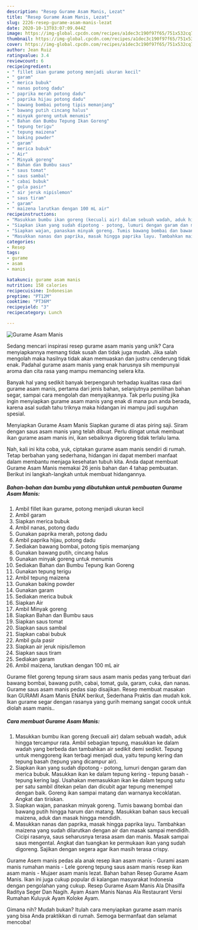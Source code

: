 ```yaml
---
description: "Resep Gurame Asam Manis, Lezat"
title: "Resep Gurame Asam Manis, Lezat"
slug: 2226-resep-gurame-asam-manis-lezat
date: 2020-10-13T03:07:09.044Z
image: https://img-global.cpcdn.com/recipes/a1dec3c190f97f65/751x532cq70/gurame-asam-manis-foto-resep-utama.jpg
thumbnail: https://img-global.cpcdn.com/recipes/a1dec3c190f97f65/751x532cq70/gurame-asam-manis-foto-resep-utama.jpg
cover: https://img-global.cpcdn.com/recipes/a1dec3c190f97f65/751x532cq70/gurame-asam-manis-foto-resep-utama.jpg
author: Jean Ruiz
ratingvalue: 3.4
reviewcount: 6
recipeingredient:
- " fillet ikan gurame potong menjadi ukuran kecil"
- " garam"
- " merica bubuk"
- " nanas potong dadu"
- " paprika merah potong dadu"
- " paprika hijau potong dadu"
- " bawang bombai potong tipis memanjang"
- " bawang putih cincang halus"
- " minyak goreng untuk menumis"
- " Bahan dan Bumbu Tepung Ikan Goreng"
- " tepung terigu"
- " tepung maizena"
- " baking powder"
- " garam"
- " merica bubuk"
- " Air"
- " Minyak goreng"
- " Bahan dan Bumbu saus"
- " saus tomat"
- " saus sambal"
- " cabai bubuk"
- " gula pasir"
- " air jeruk nipislemon"
- " saus tiram"
- " garam"
- " maizena larutkan dengan 100 mL air"
recipeinstructions:
- "Masukkan bumbu ikan goreng (kecuali air) dalam sebuah wadah, aduk hingga tercampur rata. Ambil sebagian tepung, masukkan ke dalam wadah yang berbeda dan tambahkan air sedikit demi sedikit. Tepung untuk menggoreng ikan terbagi menjadi dua, yaitu tepung kering dan tepung basah (tepung yang dicampur air)."
- "Siapkan ikan yang sudah dipotong - potong, lumuri dengan garam dan merica bubuk. Masukkan ikan ke dalam tepung kering - tepung basah - tepung kering lagi. Usahakan memasukkan ikan ke dalam tepung satu per satu sambil ditekan pelan dan dicubit agar tepung menempel dengan baik. Goreng ikan sampai matang dan warnanya kecoklatan. Angkat dan tiriskan."
- "Siapkan wajan, panaskan minyak goreng. Tumis bawang bombai dan bawang putih hingga harum dan matang. Masukkan bahan saus kecuali maizena, aduk dan masak hingga mendidih."
- "Masukkan nanas dan paprika, masak hingga paprika layu. Tambahkan maizena yang sudah dilarutkan dengan air dan masak sampai mendidih. Cicipi rasanya, saus seharusnya terasa asam dan manis. Masak sampai saus mengental. Angkat dan tuangkan ke permukaan ikan yang sudah digoreng. Sajikan dengan segera agar ikan masih terasa crispy."
categories:
- Resep
tags:
- gurame
- asam
- manis

katakunci: gurame asam manis 
nutrition: 158 calories
recipecuisine: Indonesian
preptime: "PT12M"
cooktime: "PT36M"
recipeyield: "3"
recipecategory: Lunch

---
```



![Gurame Asam Manis](https://img-global.cpcdn.com/recipes/a1dec3c190f97f65/751x532cq70/gurame-asam-manis-foto-resep-utama.jpg)

Sedang mencari inspirasi resep gurame asam manis yang unik? Cara menyiapkannya memang tidak susah dan tidak juga mudah. Jika salah mengolah maka hasilnya tidak akan memuaskan dan justru cenderung tidak enak. Padahal gurame asam manis yang enak harusnya sih mempunyai aroma dan cita rasa yang mampu memancing selera kita.

Banyak hal yang sedikit banyak berpengaruh terhadap kualitas rasa dari gurame asam manis, pertama dari jenis bahan, selanjutnya pemilihan bahan segar, sampai cara mengolah dan menyajikannya. Tak perlu pusing jika ingin menyiapkan gurame asam manis yang enak di mana pun anda berada, karena asal sudah tahu triknya maka hidangan ini mampu jadi suguhan spesial.

Menyiapkan Gurame Asam Manis Siapkan gurame di atas piring saji. Siram dengan saus asam manis yang telah dibuat. Perlu diingat untuk membuat ikan gurame asam manis ini, ikan sebaiknya digoreng tidak terlalu lama.


Nah, kali ini kita coba, yuk, ciptakan gurame asam manis sendiri di rumah. Tetap berbahan yang sederhana, hidangan ini dapat memberi manfaat dalam membantu menjaga kesehatan tubuh kita. Anda dapat membuat Gurame Asam Manis memakai 26 jenis bahan dan 4 tahap pembuatan. Berikut ini langkah-langkah untuk membuat hidangannya.

<!--inarticleads1-->

##### Bahan-bahan dan bumbu yang dibutuhkan untuk pembuatan Gurame Asam Manis:

1. Ambil  fillet ikan gurame, potong menjadi ukuran kecil
1. Ambil  garam
1. Siapkan  merica bubuk
1. Ambil  nanas, potong dadu
1. Gunakan  paprika merah, potong dadu
1. Ambil  paprika hijau, potong dadu
1. Sediakan  bawang bombai, potong tipis memanjang
1. Gunakan  bawang putih, cincang halus
1. Gunakan  minyak goreng untuk menumis
1. Sediakan  Bahan dan Bumbu Tepung Ikan Goreng
1. Gunakan  tepung terigu
1. Ambil  tepung maizena
1. Gunakan  baking powder
1. Gunakan  garam
1. Sediakan  merica bubuk
1. Siapkan  Air
1. Ambil  Minyak goreng
1. Siapkan  Bahan dan Bumbu saus
1. Siapkan  saus tomat
1. Siapkan  saus sambal
1. Siapkan  cabai bubuk
1. Ambil  gula pasir
1. Siapkan  air jeruk nipis/lemon
1. Siapkan  saus tiram
1. Sediakan  garam
1. Ambil  maizena, larutkan dengan 100 mL air


Gurame filet goreng tepung siram saus asam manis pedas yang terbuat dari bawang bombai, bawang putih, cabai, tomat, gula, garam, cuka, dan nanas. Gurame saus asam manis pedas siap disajikan. Resep membuat masakan Ikan GURAMI Asam Manis ENAK berikut, Sederhana Praktis dan mudah kok. Ikan gurame segar dengan rasanya yang gurih memang sangat cocok untuk diolah asam manis.. 

<!--inarticleads2-->

##### Cara membuat Gurame Asam Manis:

1. Masukkan bumbu ikan goreng (kecuali air) dalam sebuah wadah, aduk hingga tercampur rata. Ambil sebagian tepung, masukkan ke dalam wadah yang berbeda dan tambahkan air sedikit demi sedikit. Tepung untuk menggoreng ikan terbagi menjadi dua, yaitu tepung kering dan tepung basah (tepung yang dicampur air).
1. Siapkan ikan yang sudah dipotong - potong, lumuri dengan garam dan merica bubuk. Masukkan ikan ke dalam tepung kering - tepung basah - tepung kering lagi. Usahakan memasukkan ikan ke dalam tepung satu per satu sambil ditekan pelan dan dicubit agar tepung menempel dengan baik. Goreng ikan sampai matang dan warnanya kecoklatan. Angkat dan tiriskan.
1. Siapkan wajan, panaskan minyak goreng. Tumis bawang bombai dan bawang putih hingga harum dan matang. Masukkan bahan saus kecuali maizena, aduk dan masak hingga mendidih.
1. Masukkan nanas dan paprika, masak hingga paprika layu. Tambahkan maizena yang sudah dilarutkan dengan air dan masak sampai mendidih. Cicipi rasanya, saus seharusnya terasa asam dan manis. Masak sampai saus mengental. Angkat dan tuangkan ke permukaan ikan yang sudah digoreng. Sajikan dengan segera agar ikan masih terasa crispy.


Gurame Asem manis pedas ala anak resep ikan asam manis - Gurami asam manis rumahan manis - Lele goreng tepung saus asam manis resep ikan asam manis - Mujaer asam manis lezat. Bahan bahan Resep Gurame Asam Manis. Ikan ini juga cukup popular di kalangan masyarakat Indonesia dengan pengolahan yang cukup. Resep Gurame Asam Manis Ala Dhasilfa Raditya Seger Dan Nagih. Ayam Asam Manis Nanas Ala Restaurant Versi Rumahan Kuluyuk Ayam Koloke Ayam. 

Gimana nih? Mudah bukan? Itulah cara menyiapkan gurame asam manis yang bisa Anda praktikkan di rumah. Semoga bermanfaat dan selamat mencoba!
